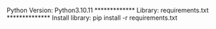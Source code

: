 Python Version: Python3.10.11 *************
Library: requirements.txt **************
Install library: pip install -r requirements.txt
